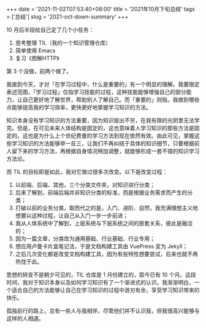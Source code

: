 +++
date = '2021-11-02T07:53:40+08:00'
title = '2021年10月下旬总结'
tags = ['总结']
slug = '2021-oct-down-summary'
+++

10 月后半段给自己定了几个小任务：

1. 思考整理 TIL（我的一个知识管理仓库）
2. 简单使用 Emacs
3. 复习《图解HTTP》

第 3 个没做，前两个做了。

我直到今天，才对「在学习过程中，什么是重要的」有一个明显的理解。我要限定表述范围，「学习过程」仅指学习技能的过程，这种技能能够增强自己的部分能力，让自己更好地了解世界，帮助别人了解自己。而「重要的」则指，我做到哪些点能够提高我的学习效率，更快更好地掌握学习知识的方法。

知识本身没有学习知识的方法重要，因为知识层出不穷，在我有限的光阴里无法学完。但是，在可见未来人体结构是固定的，这也意味着人学习知识的那些方法是固定的。这也是为什么上个世纪费曼的学习方法到现在依然有效。由此可见，掌握这些学习知识的方法能够举一反三，让我们不再纠结于具体的知识细节，只要根据前人留下来的学习方法，再根据自身情况稍加调整，就能够形成一套不错的知识学习方法论。

而 TIL 的目标即是如此，我对它做过很多次改变。以下是改变过程：

1. 以前端、后端、其他，三个分类文件夹，对知识进行分类；
2. 后来了解到，前端后端并非知识分类的标准，而是根据业务需求而产生的分类；
3. 打破以前的业务分类，取而代之的是，入门、进阶、自然，我充满理想主义地想要以这种过程，让自己从入门一步一步前进；
4. 我从人体系统中了解到，上层系统与下层系统之间的嵌套关系，彼此是融洽的；
5. 因为一篇文章，分类改为通用基础、行业基础、行业专用；
6. 想应用卢曼卡片盒笔记法，于是文档构建工具由 VuePress 变为 Jekyll；
7. 之后几次变化都是改变文档构建工具，因为有些特性想要尝试，后来也就不再热忱于此。

思想的转变不是朝夕可见的，TIL 仓库是 1 月份建立的，距今已有 10 个月。这段时间，我对于知识本身以及如何学习知识有了一个渐进式的认识。我渐渐明白，一个适合自己的方法能够让自己在学习知识的过程中游刃有余，享受学习知识带来的快乐。

孤独前行的路上，总有一些人与我相伴，尽管他们并不认识我，但我很高兴能够与这样的人相遇。
